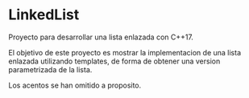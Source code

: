 # LinkedList

Proyecto para desarrollar una lista enlazada con C++17.

El objetivo de este proyecto es mostrar la implementacion de una lista enlazada utilizando templates, de forma de obtener una version parametrizada de la lista. 

Los acentos se han omitido a proposito. 
